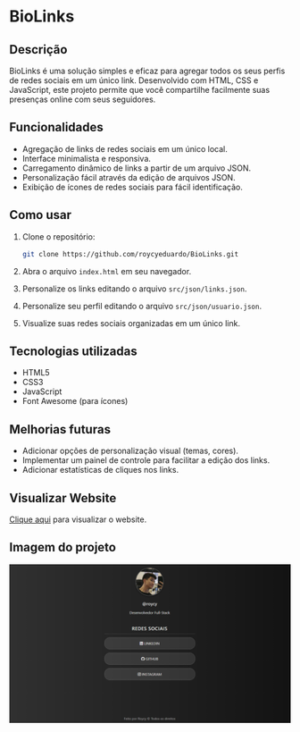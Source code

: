 # BioLinks

## Descrição

BioLinks é uma solução simples e eficaz para agregar todos os seus perfis de redes sociais em um único link. Desenvolvido com HTML, CSS e JavaScript, este projeto permite que você compartilhe facilmente suas presenças online com seus seguidores.

## Funcionalidades

* Agregação de links de redes sociais em um único local.
* Interface minimalista e responsiva.
* Carregamento dinâmico de links a partir de um arquivo JSON.
* Personalização fácil através da edição de arquivos JSON.
* Exibição de ícones de redes sociais para fácil identificação.

## Como usar

1.  Clone o repositório:

    ```bash
    git clone https://github.com/roycyeduardo/BioLinks.git
    ```

2.  Abra o arquivo `index.html` em seu navegador.

3.  Personalize os links editando o arquivo `src/json/links.json`.

4.  Personalize seu perfil editando o arquivo `src/json/usuario.json`.

5.  Visualize suas redes sociais organizadas em um único link.

## Tecnologias utilizadas

* HTML5
* CSS3
* JavaScript
* Font Awesome (para ícones)

## Melhorias futuras

* Adicionar opções de personalização visual (temas, cores).
* Implementar um painel de controle para facilitar a edição dos links.
* Adicionar estatísticas de cliques nos links.

## Visualizar Website

[Clique aqui](https://roycyeduardo.github.io/BioLinks) para visualizar o website.

## Imagem do projeto

![BioLinks](src/img/Exemplo1.png)
